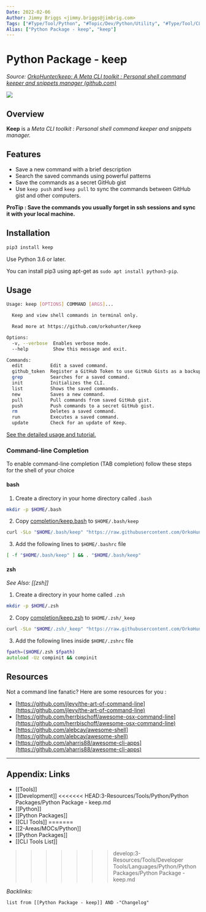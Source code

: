 ```yaml
---
Date: 2022-02-06
Author: Jimmy Briggs <jimmy.briggs@jimbrig.com>
Tags: ["#Type/Tool/Python", "#Topic/Dev/Python/Utility", "#Type/Tool/CLI", "#Topic/Productivity"]
Alias: ["Python Package - keep", "keep"]
---
```


# Python Package - keep

*Source: [OrkoHunter/keep: A Meta CLI toolkit : Personal shell command keeper and snippets manager (github.com)](https://github.com/OrkoHunter/keep)*

![](https://i.imgur.com/QZPBRl0.png)


## Overview

**Keep** is a *Meta CLI toolkit : Personal shell command keeper and snippets manager.*

## Features

-   Save a new command with a brief description
-   Search the saved commands using powerful patterns
-   Save the commands as a secret GitHub gist
-   Use `keep push` and `keep pull` to sync the commands between GitHub gist and other computers.

**ProTip : Save the commands you usually forget in ssh sessions and sync it with your local machine.**

## Installation

```bash
pip3 install keep
```

Use Python 3.6 or later.

You can install pip3 using apt-get as `sudo apt install python3-pip`.

## Usage

```bash
Usage: keep [OPTIONS] COMMAND [ARGS]...

  Keep and view shell commands in terminal only.

  Read more at https://github.com/orkohunter/keep

Options:
  -v, --verbose  Enables verbose mode.
  --help         Show this message and exit.

Commands:
  edit          Edit a saved command.
  github_token  Register a GitHub Token to use GitHub Gists as a backup.
  grep          Searches for a saved command.
  init          Initializes the CLI.
  list          Shows the saved commands.
  new           Saves a new command.
  pull          Pull commands from saved GitHub gist.
  push          Push commands to a secret GitHub gist.
  rm            Deletes a saved command.
  run           Executes a saved command.
  update        Check for an update of Keep.
```

[See the detailed usage and tutorial.](https://github.com/OrkoHunter/keep/blob/master/tutorial.md)

### Command-line Completion

To enable command-line completion (TAB completion) follow these steps for the shell of your choice

#### bash

1.  Create a directory in your home directory called `.bash`
    
```bash
mkdir -p $HOME/.bash
```
    
2.  Copy [completion/keep.bash](https://github.com/OrkoHunter/keep/blob/master/completions/keep.bash) to `$HOME/.bash/keep`
    
```bash
curl -SLo "$HOME/.bash/keep" "https://raw.githubusercontent.com/OrkoHunter/keep/master/completions/keep.bash"
```
    
3.  Add the following lines to `$HOME/.bashrc` file
    
```bash
[ -f "$HOME/.bash/keep" ] && . "$HOME/.bash/keep"
```
    
#### zsh

*See Also: [[zsh]]*

1.  Create a directory in your home called `.zsh`
    
```zsh
mkdir -p $HOME/.zsh
```
    
2.  Copy [completion/keep.zsh](https://github.com/OrkoHunter/keep/blob/master/completions/keep.zsh) to `$HOME/.zsh/_keep`
    
```zsh
curl -SLo "$HOME/.zsh/_keep" "https://raw.githubusercontent.com/OrkoHunter/keep/master/completions/keep.zsh"
```
    
3.  Add the following lines inside `$HOME/.zshrc` file
    
```zsh
fpath=($HOME/.zsh $fpath)
autoload -Uz compinit && compinit
```

## Resources

Not a command line fanatic? Here are some resources for you :

-   [https://github.com/jlevy/the-art-of-command-line](https://github.com/jlevy/the-art-of-command-line)
-   [https://github.com/herrbischoff/awesome-osx-command-line](https://github.com/herrbischoff/awesome-osx-command-line)
-   [https://github.com/alebcay/awesome-shell](https://github.com/alebcay/awesome-shell)
-   [https://github.com/aharris88/awesome-cli-apps](https://github.com/aharris88/awesome-cli-apps)

***

## Appendix: Links

- [[Tools]]
- [[Development]]
<<<<<<< HEAD:3-Resources/Tools/Python/Python Packages/Python Package - keep.md
- [[Python]]
- [[Python Packages]]
- [[CLI Tools]]
=======
- [[2-Areas/MOCs/Python]]
- [[Python Packages]]
- [[CLI Tools List]]
>>>>>>> develop:3-Resources/Tools/Developer Tools/Languages/Python/Python Packages/Python Package - keep.md


*Backlinks:*

```dataview
list from [[Python Package - keep]] AND -"Changelog"
```